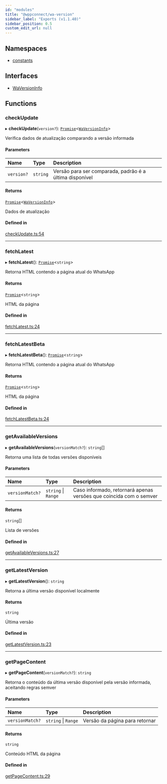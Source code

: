```yaml
---
id: "modules"
title: "@wppconnect/wa-version"
sidebar_label: "Exports (v1.1.40)"
sidebar_position: 0.5
custom_edit_url: null
---
```


## Namespaces

- [constants](namespaces/constants.md)

## Interfaces

- [WaVersionInfo](interfaces/WaVersionInfo.md)

## Functions

### checkUpdate

▸ **checkUpdate**(`version?`): [`Promise`]( https://developer.mozilla.org/en-US/docs/Web/JavaScript/Reference/Global_Objects/Promise )<[`WaVersionInfo`](interfaces/WaVersionInfo.md)\>

Verifica dados de atualização comparando a versão informada

#### Parameters

| Name | Type | Description |
| :------ | :------ | :------ |
| `version?` | `string` | Versão para ser comparada, padrão é a última disponível |

#### Returns

[`Promise`]( https://developer.mozilla.org/en-US/docs/Web/JavaScript/Reference/Global_Objects/Promise )<[`WaVersionInfo`](interfaces/WaVersionInfo.md)\>

Dados de atualização

#### Defined in

[checkUpdate.ts:54](https://github.com/wppconnect-team/wa-version/blob/v1.1.40/src/checkUpdate.ts#L54)

___

### fetchLatest

▸ **fetchLatest**(): [`Promise`]( https://developer.mozilla.org/en-US/docs/Web/JavaScript/Reference/Global_Objects/Promise )<`string`\>

Retorna HTML contendo a página atual do WhatsApp

#### Returns

[`Promise`]( https://developer.mozilla.org/en-US/docs/Web/JavaScript/Reference/Global_Objects/Promise )<`string`\>

HTML da página

#### Defined in

[fetchLatest.ts:24](https://github.com/wppconnect-team/wa-version/blob/v1.1.40/src/fetchLatest.ts#L24)

___

### fetchLatestBeta

▸ **fetchLatestBeta**(): [`Promise`]( https://developer.mozilla.org/en-US/docs/Web/JavaScript/Reference/Global_Objects/Promise )<`string`\>

Retorna HTML contendo a página atual do WhatsApp

#### Returns

[`Promise`]( https://developer.mozilla.org/en-US/docs/Web/JavaScript/Reference/Global_Objects/Promise )<`string`\>

HTML da página

#### Defined in

[fetchLatestBeta.ts:24](https://github.com/wppconnect-team/wa-version/blob/v1.1.40/src/fetchLatestBeta.ts#L24)

___

### getAvailableVersions

▸ **getAvailableVersions**(`versionMatch?`): `string`[]

Retorna uma lista de todas versões disponíveis

#### Parameters

| Name | Type | Description |
| :------ | :------ | :------ |
| `versionMatch?` | `string` \| `Range` | Caso informado, retornará apenas versões que coincida com o semver |

#### Returns

`string`[]

Lista de versões

#### Defined in

[getAvailableVersions.ts:27](https://github.com/wppconnect-team/wa-version/blob/v1.1.40/src/getAvailableVersions.ts#L27)

___

### getLatestVersion

▸ **getLatestVersion**(): `string`

Retorna a última versão disponível localmente

#### Returns

`string`

Última versão

#### Defined in

[getLatestVersion.ts:23](https://github.com/wppconnect-team/wa-version/blob/v1.1.40/src/getLatestVersion.ts#L23)

___

### getPageContent

▸ **getPageContent**(`versionMatch?`): `string`

Retorna o conteúdo da última versão disponível pela versão informada, aceitando regras semver

#### Parameters

| Name | Type | Description |
| :------ | :------ | :------ |
| `versionMatch?` | `string` \| `Range` | Versão da página para retornar |

#### Returns

`string`

Conteúdo HTML da página

#### Defined in

[getPageContent.ts:29](https://github.com/wppconnect-team/wa-version/blob/v1.1.40/src/getPageContent.ts#L29)
